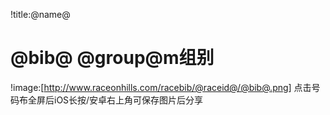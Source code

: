 !title:@name@
# @bib@  @group@m组别
!image:[http://www.raceonhills.com/racebib/@raceid@/@bib@.png]
点击号码布全屏后iOS长按/安卓右上角可保存图片后分享
 
 
 
 
